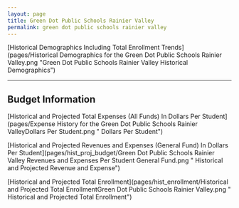 ```yaml
---
layout: page
title: Green Dot Public Schools Rainier Valley
permalink: green dot public schools rainier valley
---
```



[Historical Demographics Including Total Enrollment Trends](pages/Historical Demographics for the Green Dot Public Schools Rainier Valley.png "Green Dot Public Schools Rainier Valley Historical Demographics")

___

## Budget Information

[Historical and Projected Total Expenses (All Funds) In Dollars Per Student](pages/Expense History for the Green Dot Public Schools Rainier ValleyDollars Per Student.png " Dollars Per Student")

[Historical and Projected Revenues and Expenses (General Fund) In Dollars Per Student](pages/hist_proj_budget/Green Dot Public Schools Rainier Valley Revenues and Expenses Per Student General Fund.png " Historical and Projected Revenue and Expense")

[Historical and Projected Total Enrollment](pages/hist_enrollment/Historical and Projected Total EnrollmentGreen Dot Public Schools Rainier Valley.png " Historical and Projected Total Enrollment")

